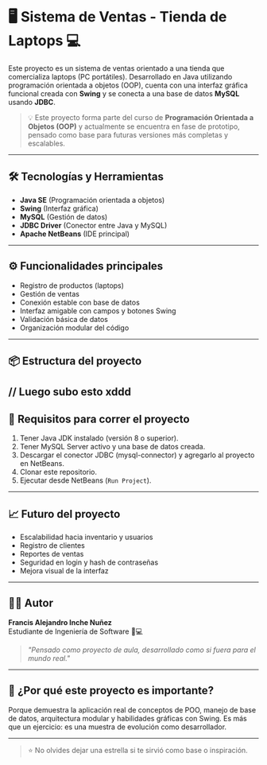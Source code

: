 # 🖥️ Sistema de Ventas - Tienda de Laptops 💻

Este proyecto es un sistema de ventas orientado a una tienda que comercializa laptops (PC portátiles). Desarrollado en Java utilizando programación orientada a objetos (OOP), cuenta con una interfaz gráfica funcional creada con **Swing** y se conecta a una base de datos **MySQL** usando **JDBC**.

> 💡 Este proyecto forma parte del curso de **Programación Orientada a Objetos (OOP)** y actualmente se encuentra en fase de prototipo, pensado como base para futuras versiones más completas y escalables.

---

## 🛠️ Tecnologías y Herramientas

- **Java SE** (Programación orientada a objetos)
- **Swing** (Interfaz gráfica)
- **MySQL** (Gestión de datos)
- **JDBC Driver** (Conector entre Java y MySQL)
- **Apache NetBeans** (IDE principal)

---

## ⚙️ Funcionalidades principales

- Registro de productos (laptops)
- Gestión de ventas
- Conexión estable con base de datos
- Interfaz amigable con campos y botones Swing
- Validación básica de datos
- Organización modular del código

---

## 📦 Estructura del proyecto
// Luego subo esto xddd
---

## 🔌 Requisitos para correr el proyecto

1. Tener Java JDK instalado (versión 8 o superior).
2. Tener MySQL Server activo y una base de datos creada.
3. Descargar el conector JDBC (mysql-connector) y agregarlo al proyecto en NetBeans.
4. Clonar este repositorio.
5. Ejecutar desde NetBeans (`Run Project`).

---

## 📈 Futuro del proyecto

- Escalabilidad hacia inventario y usuarios
- Registro de clientes
- Reportes de ventas
- Seguridad en login y hash de contraseñas
- Mejora visual de la interfaz

---

## 🙋‍♂️ Autor

**Francis Alejandro Inche Nuñez**  
Estudiante de Ingeniería de Software 🧠💻  
> *"Pensado como proyecto de aula, desarrollado como si fuera para el mundo real."*

---

## 🧠 ¿Por qué este proyecto es importante?

Porque demuestra la aplicación real de conceptos de POO, manejo de base de datos, arquitectura modular y habilidades gráficas con Swing. Es más que un ejercicio: es una muestra de evolución como desarrollador.

---

> ⭐ No olvides dejar una estrella si te sirvió como base o inspiración.

